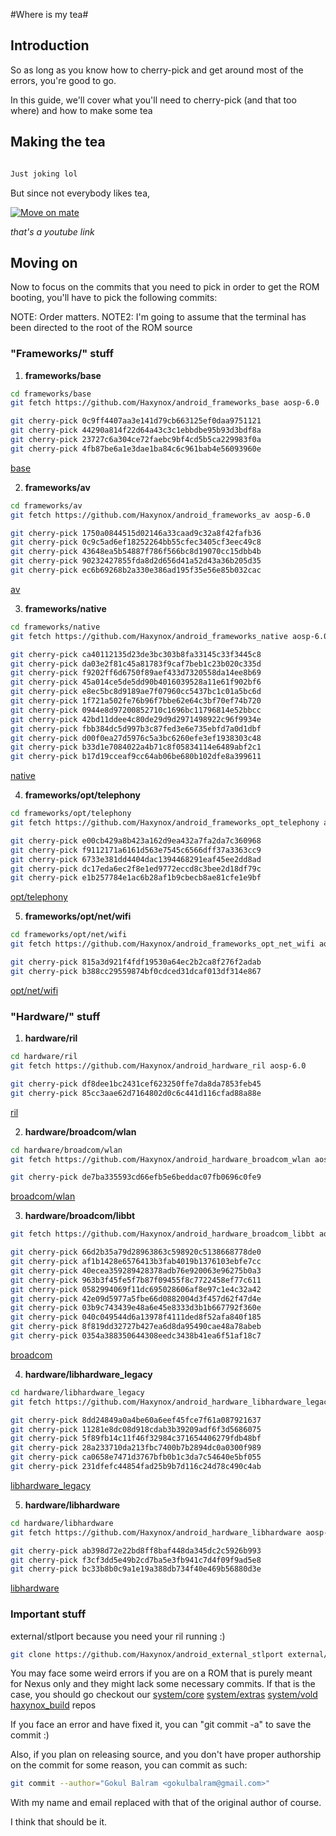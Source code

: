 #Where is my tea#

## Introduction ##


So as long as you know how to cherry-pick and get around most of the errors, you're good to go.

In this guide, we'll cover what you'll need to cherry-pick (and that too where) and how to make some tea

## Making the tea ##

```bash

Just joking lol

```

But since not everybody likes tea,

[![Move on mate](http://img.youtube.com/vi/3STk-HcfHjQ/0.jpg)](http://www.youtube.com/watch?v=3STk-HcfHjQ)

_that's a youtube link_

## Moving on ##

Now to focus on the commits that you need to pick in order to get the ROM booting, you'll have to pick the following commits:

NOTE: Order matters.
NOTE2: I'm going to assume that the terminal has been directed to the root of the ROM source

### "Frameworks/" stuff ###

1. **frameworks/base**

```bash
cd frameworks/base
git fetch https://github.com/Haxynox/android_frameworks_base aosp-6.0

git cherry-pick 0c9ff4407aa3e141d79cb663125ef0daa9751121
git cherry-pick 44290a814f22d64a43c3c1ebbdbe95b93d3bdf8a
git cherry-pick 23727c6a304ce72faebc9bf4cd5b5ca229983f0a
git cherry-pick 4fb87be6a1e3dae1ba84c6c961bab4e56093960e
```

[base](https://github.com/Haxynox/android_frameworks_base)

2. **frameworks/av**
```bash
cd frameworks/av
git fetch https://github.com/Haxynox/android_frameworks_av aosp-6.0

git cherry-pick 1750a0844515d02146a33caad9c32a8f42fafb36 
git cherry-pick 0c9c5ad6ef18252264bb55cfec3405cf3eec49c8
git cherry-pick 43648ea5b54887f786f566bc8d19070cc15dbb4b
git cherry-pick 90232427855fda8d2d656d41a52d43a36b205d35
git cherry-pick ec6b69268b2a330e386ad195f35e56e85b032cac
```

[av](https://github.com/Haxynox/android_frameworks_av)

3. **frameworks/native**
```bash 
cd frameworks/native
git fetch https://github.com/Haxynox/android_frameworks_native aosp-6.0

git cherry-pick ca40112135d23de3bc303b8fa33145c33f3445c8
git cherry-pick da03e2f81c45a81783f9caf7beb1c23b020c335d
git cherry-pick f9202ff6d6750f89aef433d7320558da14ee8b69
git cherry-pick 45a014ce5de5dd90b4016039528a11e61f902bf6
git cherry-pick e8ec5bc8d9189ae7f07960cc5437bc1c01a5bc6d
git cherry-pick 1f721a502fe76b96f7bbe62e64c3bf70ef74b720
git cherry-pick 0944e8d97200852710c1696bc11796814e52bbcc
git cherry-pick 42bd11ddee4c80de29d9d2971498922c96f9934e
git cherry-pick fbb384dc5d997b3c87fed3e6e735ebfd7a0d1dbf
git cherry-pick d00f0ea27d5976c5a3bc6260efe3ef1938303c48
git cherry-pick b33d1e7084022a4b71c8f05834114e6489abf2c1
git cherry-pick b17d19cceaf9cc64ab06be680b102dfe8a399611
```

[native](https://github.com/Haxynox/android_frameworks_native)

4. **frameworks/opt/telephony**
```bash
cd frameworks/opt/telephony
git fetch https://github.com/Haxynox/android_frameworks_opt_telephony aosp-6.0

git cherry-pick e00cb429a8b423a162d9ea432a7fa2da7c360968
git cherry-pick f9112171a6161d563e7545c6566dff37a3363cc9
git cherry-pick 6733e381dd4404dac1394468291eaf45ee2dd8ad
git cherry-pick dc17eda6ec2f8e1ed9772eccd8c3bee2d18df79c
git cherry-pick e1b257784e1ac6b28af1b9cbecb8ae81cfe1e9bf
```

[opt/telephony](https://github.com/Haxynox/android_frameworks_opt_telephony)

5. **frameworks/opt/net/wifi**
```bash 
cd frameworks/opt/net/wifi
git fetch https://github.com/Haxynox/android_frameworks_opt_net_wifi aosp-6.0

git cherry-pick 815a3d921f4fdf19530a64ec2b2ca8f276f2adab
git cherry-pick b388cc29559874bf0cdced31dcaf013df314e867
```

[opt/net/wifi](https://github.com/Haxynox/android_frameworks_opt_net_wifi)

### "Hardware/" stuff ###

1. **hardware/ril**
```bash
cd hardware/ril
git fetch https://github.com/Haxynox/android_hardware_ril aosp-6.0

git cherry-pick df8dee1bc2431cef623250ffe7da8da7853feb45
git cherry-pick 85cc3aae62d7164802d0c6c441d116cfad88a88e
```

[ril](https://github.com/Haxynox/android_hardware_ril)

2. **hardware/broadcom/wlan**
```bash
cd hardware/broadcom/wlan
git fetch https://github.com/Haxynox/android_hardware_broadcom_wlan aosp-6.0

git cherry-pick de7ba335593cd66efb5e6beddac07fb0696c0fe9
```

[broadcom/wlan](https://github.com/Haxynox/android_hardware_broadcom_wlan)

3. **hardware/broadcom/libbt**
```bash
git fetch https://github.com/Haxynox/android_hardware_broadcom_libbt aosp-6.0

git cherry-pick 66d2b35a79d28963863c598920c5138668778de0
git cherry-pick af1b1428e6576413b3fab4019b1376103ebfe7cc
git cherry-pick 40ecea359289428378adb76e920063e96275b0a3
git cherry-pick 963b3f45fe5f7b87f09455f8c7722458ef77c611
git cherry-pick 0582994069f11dc695028606af8e97c1e4c32a42
git cherry-pick 42e09d5977a5fbe66d0882004d3f457d62f47d4e
git cherry-pick 03b9c743439e48a6e45e8333d3b1b667792f360e
git cherry-pick 040c049544d6a13978f4111ded8f52afa840f185
git cherry-pick 8f819dd32727b427ea6d8da95490cae48a78abeb
git cherry-pick 0354a388350644308eedc3438b41ea6f51af18c7
```

[broadcom](https://github.com/Haxynox/android_hardware_broadcom_libbt)

4. **hardware/libhardware_legacy**
```bash
cd hardware/libhardware_legacy
git fetch https://github.com/Haxynox/android_hardware_libhardware_legacy aosp-6.0

git cherry-pick 8dd24849a0a4be60a6eef45fce7f61a087921637
git cherry-pick 11281e8dc08d918cdab3b39209adf6f3d5686075
git cherry-pick 5f89fb14c11f46f32984c371654406279fdb48bf
git cherry-pick 28a233710da213fbc7400b7b2894dc0a0300f989
git cherry-pick ca0658e7471d3767bfb0b1c3da7c54640e5bf055
git cherry-pick 231dfefc44854fad25b9b7d116c24d78c490c4ab
```

[libhardware_legacy](https://github.com/Haxynox/android_hardware_libhardware_legacy)

5. **hardware/libhardware**
```bash
cd hardware/libhardware
git fetch https://github.com/Haxynox/android_hardware_libhardware aosp-6.0

git cherry-pick ab398d72e22bd8ff8baf448da345dc2c5926b993
git cherry-pick f3cf3dd5e49b2cd7ba5e3fb941c7d4f09f9ad5e8
git cherry-pick bc33b8b0c9a1e19a388db734f40e469b56880d3e
```

[libhardware](https://github.com/Haxynox/android_hardware_libhardware)

### Important stuff ###

external/stlport because you need your ril running :)
```bash
git clone https://github.com/Haxynox/android_external_stlport external/stlport aosp-6.0
```

You may face some weird errors if you are on a ROM that is purely meant for Nexus only and they might lack some necessary commits. If that is the case, you should go checkout our
[system/core](https://github.com/Haxynox/android_system_core "Where")
[system/extras](https://github.com/Haxynox/android_system_extras "Is")
[system/vold](https://github.com/Haxynox/android_system_vold "Goddamn")
[haxynox_build](https://github.com/Haxynox/haxynox_build "TEA")
repos

If you face an error and have fixed it, you can "git commit -a" to save the commit :)

Also, if you plan on releasing source, and you don't have proper authorship on the commit for some reason, you can commit as such:
```bash
git commit --author="Gokul Balram <gokulbalram@gmail.com>"
```
With my name and email replaced with that of the original author of course.

I think that should be it.

